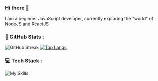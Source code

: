### Hi there 👋
I am a beginner JavaScript developer, currently exploring the "world" of NodeJS and ReactJS 
<!--
**bada9te/bada9te** is a ✨ _special_ ✨ repository because its `README.md` (this file) appears on your GitHub profile.

Here are some ideas to get you started:

- 🔭 I’m currently working on ...
- 🌱 I’m currently learning ...
- 👯 I’m looking to collaborate on ...
- 🤔 I’m looking for help with ...
- 💬 Ask me about ...
- 📫 How to reach me: ...
- 😄 Pronouns: ...
- ⚡ Fun fact: ...
-->

### 🚀 GitHub Stats :
![GitHub Streak](https://streak-stats.demolab.com/?user=bada9te&theme=swift)
[![Top Langs](fork-github-readme-stats-two.vercel.app/api/top-langs/?username=bada9te&layout=compact)](https://github.com/anuraghazra/github-readme-stats)


### 💻 Tech Stack :
![My Skills](https://skillicons.dev/icons?i=js,html,css,nodejs,react,mongodb,graphql,linux)
